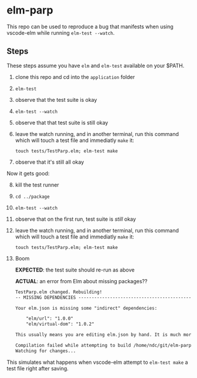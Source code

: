 # elm-parp

This repo can be used to reproduce a bug that manifests when using vscode-elm while running `elm-test --watch`.

## Steps

These steps assume you have `elm` and `elm-test` available on your $PATH.

1. clone this repo and cd into the `application` folder
2. `elm-test`
3. observe that the test suite is okay
4. `elm-test --watch`
5. observe that that test suite is still okay
6. leave the watch running, and in another terminal, run this command which will touch a test file and immediatly `make` it:

    `touch tests/TestParp.elm; elm-test make`

7. observe that it's still all okay

Now it gets good:

8. kill the test runner
9. `cd ../package`
10. `elm-test --watch`
11. observe that on the first run, test suite is *still* okay
12. leave the watch running, and in another terminal, run this command which will touch a test file and immediatly `make` it:

    `touch tests/TestParp.elm; elm-test make`

13. Boom

    **EXPECTED**: the test suite should re-run as above

    **ACTUAL**: an error from Elm about missing packages??

    ```txt
    TestParp.elm changed. Rebuilding!
    -- MISSING DEPENDENCIES ----------------------------------------------- elm.json

    Your elm.json is missing some "indirect" dependencies:

        "elm/url": "1.0.0"
        "elm/virtual-dom": "1.0.2"

    This usually means you are editing elm.json by hand. It is much more reliable to use the elm install command instead.

    Compilation failed while attempting to build /home/ndc/git/elm-parp/package/tests/TestParp.elm
    Watching for changes...
    ```

This simulates what happens when vscode-elm attempt to `elm-test make` a test file right after saving.